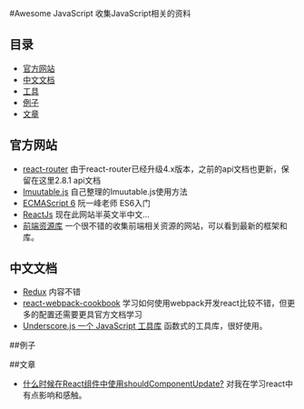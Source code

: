 #Awesome JavaScript
收集JavaScript相关的资料

## 目录

- [官方网站](#官方网站)
- [中文文档](#中文文档)
- [工具](#工具)
- [例子](#例子)
- [文章](#文章)

## 官方网站

- [react-router](https://github.com/Mrlyjoutlook/awesome-JavaScript/tree/master/react-router-2.8.1) 由于react-router已经升级4.x版本，之前的api文档也更新，保留在这里2.8.1 api文档
- [Imuutable.js](https://github.com/Mrlyjoutlook/awesome-JavaScript/tree/master/Immutable) 自己整理的Imuutable.js使用方法
- [ECMAScript 6](http://es6.ruanyifeng.com/) 阮一峰老师 ES6入门
- [ReactJs](http://reactjs.cn/react/docs/getting-started-zh-CN.html) 现在此网站半英文半中文...
- [前端资源库](https://www.awesomes.cn/) 一个很不错的收集前端相关资源的网站，可以看到最新的框架和库。

## 中文文档
- [Redux](http://cn.redux.js.org/docs/basics/index.html) 内容不错
- [react-webpack-cookbook](http://fakefish.github.io/react-webpack-cookbook/) 学习如何使用webpack开发react比较不错，但更多的配置还需要更具官方文档学习
- [Underscore.js 一个 JavaScript 工具库](http://www.bootcss.com/p/underscore/) 函数式的工具库，很好使用。

##例子

##文章
- [什么时候在React组件中使用shouldComponentUpdate?](http://www.infoq.com/cn/news/2016/07/react-shouldComponentUpdate) 对我在学习react中有点影响和感触。

